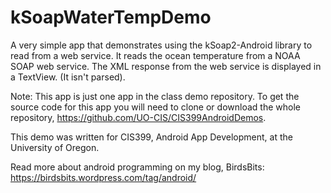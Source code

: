 # kSoapWaterTempDemo
  A very simple app that demonstrates using the kSoap2-Android library to read from a web service. It reads the ocean temperature from a NOAA SOAP web service. The XML response from the web service is displayed in a TextView. (It isn't parsed).

Note: This app is just one app in the class demo repository. To get the source code for this app you will need to clone or download the whole repository, https://github.com/UO-CIS/CIS399AndroidDemos.

This demo was written for CIS399, Android App Development, at the University of Oregon.

Read more about android programming on my blog, BirdsBits: https://birdsbits.wordpress.com/tag/android/
